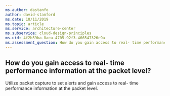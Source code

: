 ```yaml
---
ms.author: dastanfo
author: david-stanford
ms.date: 10/11/2019
ms.topic: article
ms.service: architecture-center
ms.subservice: cloud-design-principles
ms.uid: 4f2b59ba-8aea-4705-92f3-466547326c9a
ms.assessment_question: How do you gain access to real- time performance information at the packet level?
---
```

## How do you gain access to real- time performance information at the packet level?

Utilize packet capture to set alerts and gain access to real- time performance information at the packet level.
